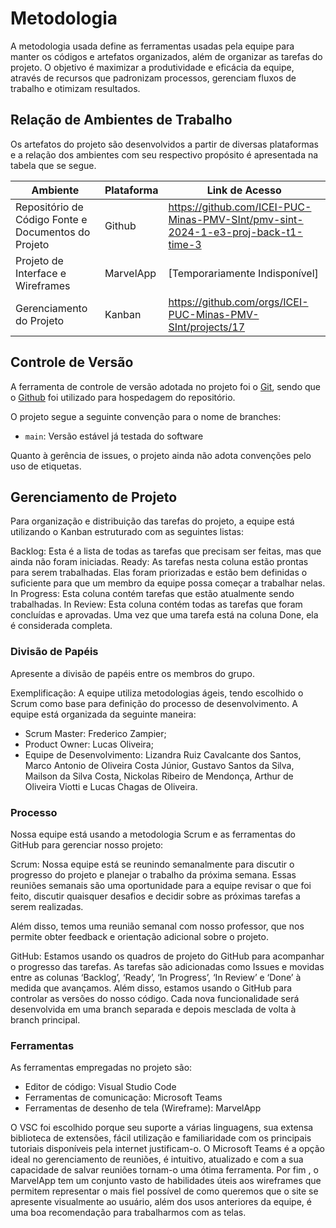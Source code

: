 # Metodologia

A metodologia usada define as ferramentas usadas pela equipe para manter os códigos e artefatos organizados, além de organizar as tarefas do projeto. O objetivo é maximizar a produtividade e eficácia da equipe, através de recursos que padronizam processos, gerenciam fluxos de trabalho e otimizam resultados.

## Relação de Ambientes de Trabalho

Os artefatos do projeto são desenvolvidos a partir de diversas plataformas e a relação dos ambientes com seu respectivo propósito é apresentada na tabela que se segue.

| Ambiente  | Plataforma | Link de Acesso |
| ------------- | ------------- | ------------- |
| Repositório de Código Fonte e Documentos do Projeto  | Github | https://github.com/ICEI-PUC-Minas-PMV-SInt/pmv-sint-2024-1-e3-proj-back-t1-time-3 |
| Projeto de Interface e  Wireframes  | MarvelApp  | [Temporariamente Indisponível]  |
| Gerenciamento do Projeto  | Kanban  | https://github.com/orgs/ICEI-PUC-Minas-PMV-SInt/projects/17 |

## Controle de Versão

A ferramenta de controle de versão adotada no projeto foi o
[Git](https://git-scm.com/), sendo que o [Github](https://github.com)
foi utilizado para hospedagem do repositório.

O projeto segue a seguinte convenção para o nome de branches:

- `main`: Versão estável já testada do software

Quanto à gerência de issues, o projeto ainda não adota convenções pelo uso de etiquetas.

## Gerenciamento de Projeto

Para organização e distribuição das tarefas do projeto, a equipe está utilizando o Kanban estruturado com as seguintes listas: 

Backlog: Esta é a lista de todas as tarefas que precisam ser feitas, mas que ainda não foram iniciadas. 
Ready: As tarefas nesta coluna estão prontas para serem trabalhadas. Elas foram priorizadas e estão bem definidas o suficiente para que um membro da equipe possa começar a trabalhar nelas. 
In Progress: Esta coluna contém tarefas que estão atualmente sendo trabalhadas.
In Review: Esta coluna contém todas as tarefas que foram concluídas e aprovadas. Uma vez que uma tarefa está na coluna Done, ela é considerada completa.

### Divisão de Papéis

Apresente a divisão de papéis entre os membros do grupo.

Exemplificação: A equipe utiliza metodologias ágeis, tendo escolhido o Scrum como base para definição do processo de desenvolvimento. A equipe está organizada da seguinte maneira:
- Scrum Master: Frederico Zampier;
- Product Owner: Lucas Oliveira;
- Equipe de Desenvolvimento: Lizandra Ruiz Cavalcante dos Santos, Marco Antonio de Oliveira Costa Júnior, Gustavo Santos da Silva, Mailson da Silva Costa, Nickolas Ribeiro de Mendonça, Arthur de Oliveira Viotti e Lucas Chagas de Oliveira.

### Processo

Nossa equipe está usando a metodologia Scrum e as ferramentas do GitHub para gerenciar nosso projeto:

Scrum: Nossa equipe está se reunindo semanalmente para discutir o progresso do projeto e planejar o trabalho da próxima semana. Essas reuniões semanais são uma oportunidade para a equipe revisar o que foi feito, discutir quaisquer desafios e decidir sobre as próximas tarefas a serem realizadas.

Além disso, temos uma reunião semanal com nosso professor, que nos permite obter feedback e orientação adicional sobre o projeto.

GitHub: Estamos usando os quadros de projeto do GitHub para acompanhar o progresso das tarefas. As tarefas são adicionadas como Issues e movidas entre as colunas ‘Backlog’, ‘Ready’, ‘In Progress’, ‘In Review’ e ‘Done’ à medida que avançamos.
Além disso, estamos usando o GitHub para controlar as versões do nosso código. Cada nova funcionalidade será desenvolvida em uma branch separada e depois mesclada de volta à branch principal.

### Ferramentas

As ferramentas empregadas no projeto são:

- Editor de código: Visual Studio Code
- Ferramentas de comunicação: Microsoft Teams
- Ferramentas de desenho de tela (Wireframe): MarvelApp

O VSC foi escolhido porque seu suporte a várias linguagens, sua extensa biblioteca de extensões, fácil utilização e familiaridade com os principais tutoriais disponíveis pela internet justificam-o.
O Microsoft Teams é a opção ideal no gerenciamento de reuniões, é intuitivo, atualizado e com a sua capacidade de salvar reuniões tornam-o uma ótima ferramenta.
Por fim , o MarvelApp tem um conjunto vasto de habilidades úteis aos wireframes que permitem representar o mais fiel possível de como queremos que o site se apresente visualmente ao usuário, além dos usos anteriores da equipe, é uma boa recomendação para trabalharmos com as telas.
